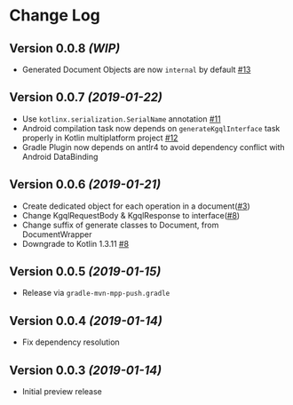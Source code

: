 Change Log
===

Version 0.0.8 *(WIP)*
---

* Generated Document Objects are now `internal` by default [#13](https://github.com/yshrsmz/kgql/issues/13)


Version 0.0.7 *(2019-01-22)*
---

* Use `kotlinx.serialization.SerialName` annotation [#11](https://github.com/yshrsmz/kgql/issues/11)
* Android compilation task now depends on `generateKgqlInterface` task properly in Kotlin multiplatform project [#12](https://github.com/yshrsmz/kgql/issues/12)
* Gradle Plugin now depends on antlr4 to avoid dependency conflict with Android DataBinding


Version 0.0.6 *(2019-01-21)*
---

* Create dedicated object for each operation in a document([#3](https://github.com/yshrsmz/kgql/issues/3))
* Change KgqlRequestBody & KgqlResponse to interface([#8](https://github.com/yshrsmz/kgql/issues/8))
* Change suffix of generate classes to Document, from DocumentWrapper
* Downgrade to Kotlin 1.3.11 [#8](https://github.com/yshrsmz/kgql/issues/8)


Version 0.0.5 *(2019-01-15)*
---

* Release via `gradle-mvn-mpp-push.gradle`


Version 0.0.4 *(2019-01-14)*
---

* Fix dependency resolution



Version 0.0.3 *(2019-01-14)*
---

* Initial preview release
